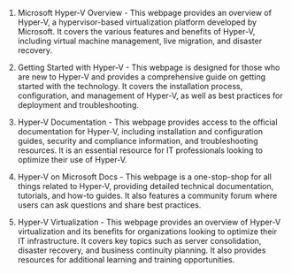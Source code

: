 

1. Microsoft Hyper-V Overview - This webpage provides an overview of Hyper-V, a hypervisor-based virtualization platform developed by Microsoft. It covers the various features and benefits of Hyper-V, including virtual machine management, live migration, and disaster recovery.

2. Getting Started with Hyper-V - This webpage is designed for those who are new to Hyper-V and provides a comprehensive guide on getting started with the technology. It covers the installation process, configuration, and management of Hyper-V, as well as best practices for deployment and troubleshooting.

3. Hyper-V Documentation - This webpage provides access to the official documentation for Hyper-V, including installation and configuration guides, security and compliance information, and troubleshooting resources. It is an essential resource for IT professionals looking to optimize their use of Hyper-V.

4. Hyper-V on Microsoft Docs - This webpage is a one-stop-shop for all things related to Hyper-V, providing detailed technical documentation, tutorials, and how-to guides. It also features a community forum where users can ask questions and share best practices.

5. Hyper-V Virtualization - This webpage provides an overview of Hyper-V virtualization and its benefits for organizations looking to optimize their IT infrastructure. It covers key topics such as server consolidation, disaster recovery, and business continuity planning. It also provides resources for additional learning and training opportunities.